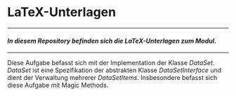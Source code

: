 # LaTeX-Unterlagen
***

#### *In diesem Repository befinden sich die LaTeX-Unterlagen zum Modul.*

***

Diese Aufgabe befasst sich mit der Implementation der Klasse *DataSet*.
*DataSet* ist eine Spezifikation der abstrakten Klasse *DataSetInterface* und dient der Verwaltung mehrerer *DataSetItems*.
Insbesondere befasst sich diese Aufgabe mit Magic Methods.

